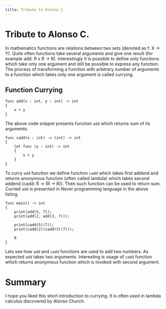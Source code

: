 ```yaml
---
title: Tribute to Alonso C.
---
```


# Tribute to Alonso C.

In mathematics functions are relations between two sets (denoted as f: X -> Y).
Quite often functions take several arguments and give one result (for example
add: R x R -> R). Interestingly it is possible to define only functions
which take only one argument and still be possible to express any function.
The process of transforming a function with arbitrary number of arguments
to a function which takes only one argument is called currying.

## Function Currying

```never
func add(x : int, y : int) -> int
{
    x + y
}
```

The above code snippet presents function ```add``` which returns sum of its
arguments.

```never
func cadd(x : int) -> (int) -> int
{
    let func (y : int) -> int
    {
        x + y
    }
}
```

To curry ```add``` function we define function ```cadd``` which takes first 
addend and returns anonymous function (often called lambda) which takes second
addend (cadd: R -> (R -> R)). Then such function can be used to return sum.
Curried ```add``` is presented in Never programming language in the above listing.

```never
func main() -> int
{
    print(add(5, 7));
    print(add(2, add(3, 7)));

    print(cadd(5)(7));
    print(cadd(2)(cadd(3)(7)));

    0
}
```

Lets see how ```add``` and ```cadd``` functions are used to add two numbers.
As expected ```add``` takes two arguments. Interesting is usage of ```cadd```
function which returns anonymous function which is invoked with second argument.

# Summary

I hope you liked this short introduction to currying. It is often used
in lambda calculus discovered by Alonso Church.


